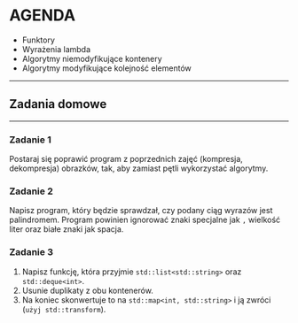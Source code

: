 <!-- .slide: data-background="#111111" -->

# AGENDA

* <!-- .element: class="fragment fade-in" --> Funktory
* <!-- .element: class="fragment fade-in" --> Wyrażenia lambda
* <!-- .element: class="fragment fade-in" --> Algorytmy niemodyfikujące kontenery
* <!-- .element: class="fragment fade-in" --> Algorytmy modyfikujące kolejność elementów

___

## Zadania domowe

___

### Zadanie 1

Postaraj się poprawić program z poprzednich zajęć (kompresja, dekompresja) obrazków, tak, aby zamiast pętli wykorzystać algorytmy.

### Zadanie 2

Napisz program, który będzie sprawdzał, czy podany ciąg wyrazów jest palindromem.
Program powinien ignorować znaki specjalne jak `,` wielkość liter oraz białe znaki jak spacja.

### Zadanie 3

1) Napisz funkcję, która przyjmie `std::list<std::string>` oraz `std::deque<int>`.
2) Usunie duplikaty z obu kontenerów.
3) Na koniec skonwertuje to na `std::map<int, std::string>` i ją zwróci (`użyj std::transform`).
